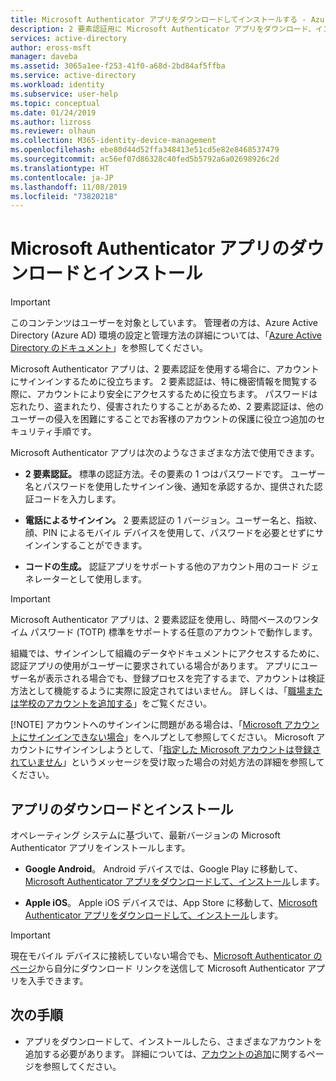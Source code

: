 ```yaml
---
title: Microsoft Authenticator アプリをダウンロードしてインストールする - Azure AD
description: 2 要素認証用に Microsoft Authenticator アプリをダウンロード、インストール、使用する方法。
services: active-directory
author: eross-msft
manager: daveba
ms.assetid: 3065a1ee-f253-41f0-a68d-2bd84af5ffba
ms.service: active-directory
ms.workload: identity
ms.subservice: user-help
ms.topic: conceptual
ms.date: 01/24/2019
ms.author: lizross
ms.reviewer: olhaun
ms.collection: M365-identity-device-management
ms.openlocfilehash: ebe80d44d52ffa348413e51cd5e82e8468537479
ms.sourcegitcommit: ac56ef07d86328c40fed5b5792a6a02698926c2d
ms.translationtype: HT
ms.contentlocale: ja-JP
ms.lasthandoff: 11/08/2019
ms.locfileid: "73820218"
---
```

# <a name="download-and-install-the-microsoft-authenticator-app"></a>Microsoft Authenticator アプリのダウンロードとインストール

>[!Important]
>このコンテンツはユーザーを対象としています。 管理者の方は、Azure Active Directory (Azure AD) 環境の設定と管理方法の詳細については、「[Azure Active Directory のドキュメント](https://docs.microsoft.com/azure/active-directory)」を参照してください。

Microsoft Authenticator アプリは、2 要素認証を使用する場合に、アカウントにサインインするために役立ちます。 2 要素認証は、特に機密情報を閲覧する際に、アカウントにより安全にアクセスするために役立ちます。 パスワードは忘れたり、盗まれたり、侵害されたりすることがあるため、2 要素認証は、他のユーザーの侵入を困難にすることでお客様のアカウントの保護に役立つ追加のセキュリティ手順です。

Microsoft Authenticator アプリは次のようなさまざまな方法で使用できます。

- **2 要素認証。** 標準の認証方法。その要素の 1 つはパスワードです。 ユーザー名とパスワードを使用したサインイン後、通知を承認するか、提供された認証コードを入力します。

- **電話によるサインイン。** 2 要素認証の 1 バージョン。ユーザー名と、指紋、顔、PIN によるモバイル デバイスを使用して、パスワードを必要とせずにサインインすることができます。

- **コードの生成。** 認証アプリをサポートする他のアカウント用のコード ジェネレーターとして使用します。

> [!Important]
> Microsoft Authenticator アプリは、2 要素認証を使用し、時間ベースのワンタイム パスワード (TOTP) 標準をサポートする任意のアカウントで動作します。
>
> 組織では、サインインして組織のデータやドキュメントにアクセスするために、認証アプリの使用がユーザーに要求されている場合があります。 アプリにユーザー名が表示される場合でも、登録プロセスを完了するまで、アカウントは検証方法として機能するように実際に設定されてはいません。 詳しくは、「[職場または学校のアカウントを追加する](user-help-auth-app-add-work-school-account.md)」をご覧ください。
> 
> [!NOTE]
> アカウントへのサインインに問題がある場合は、「[Microsoft アカウントにサインインできない場合](https://support.microsoft.com/help/12429)」をヘルプとして参照してください。  Microsoft アカウントにサインインしようとして、「[指定した Microsoft アカウントは登録されていません](https://support.microsoft.com/help/13811)」というメッセージを受け取った場合の対処方法の詳細を参照してください。

## <a name="download-and-install-the-app"></a>アプリのダウンロードとインストール

オペレーティング システムに基づいて、最新バージョンの Microsoft Authenticator アプリをインストールします。

- **Google Android**。 Android デバイスでは、Google Play に移動して、[Microsoft Authenticator アプリをダウンロードして、インストール](https://app.adjust.com/e3rxkc_7lfdtm?fallback=https%3A%2F%2Fplay.google.com%2Fstore%2Fapps%2Fdetails%3Fid%3Dcom.azure.authenticator)します。

- **Apple iOS**。 Apple iOS デバイスでは、App Store に移動して、[Microsoft Authenticator アプリをダウンロードして、インストール](https://app.adjust.com/e3rxkc_7lfdtm?fallback=https%3A%2F%2Fitunes.apple.com%2Fus%2Fapp%2Fmicrosoft-authenticator%2Fid983156458)します。

>[!Important]
>現在モバイル デバイスに接続していない場合でも、[Microsoft Authenticator のページ](https://www.microsoft.com/en-us/account/authenticator)から自分にダウンロード リンクを送信して Microsoft Authenticator アプリを入手できます。

## <a name="next-steps"></a>次の手順

- アプリをダウンロードして、インストールしたら、さまざまなアカウントを追加する必要があります。 詳細については、[アカウントの追加](user-help-auth-app-add-account-overview.md)に関するページを参照してください。
